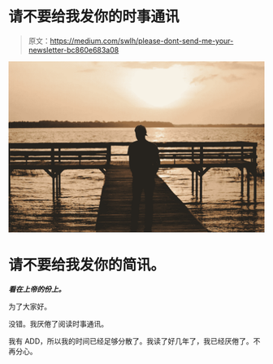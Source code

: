 # 请不要给我发你的时事通讯

> 原文：<https://medium.com/swlh/please-dont-send-me-your-newsletter-bc860e683a08>

![](img/a44e902ce07a22e8fd00905a318befc5.png)

# 请不要给我发你的简讯。

***看在上帝的份上。***

为了大家好。

没错。我厌倦了阅读时事通讯。

我有 ADD，所以我的时间已经足够分散了。我读了好几年了，我已经厌倦了。不再分心。